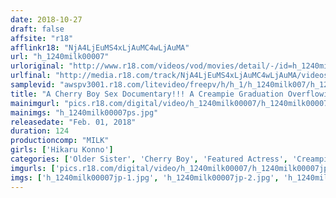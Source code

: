 ```yaml
---
date: 2018-10-27
draft: false
affsite: "r18"
afflinkr18: "NjA4LjEuMS4xLjAuMC4wLjAuMA"
url: "h_1240milk00007"
urloriginal: "http://www.r18.com/videos/vod/movies/detail/-/id=h_1240milk00007"
urlfinal: "http://media.r18.com/track/NjA4LjEuMS4xLjAuMC4wLjAuMA/videos/vod/movies/detail/-/id=h_1240milk00007"
samplevid: "awspv3001.r18.com/litevideo/freepv/h/h_1/h_1240milk007/h_1240milk007_dmb_w.mp4"
title: "A Cherry Boy Sex Documentary!!! A Creampie Graduation Overflowing With Maternal Love!!!"
mainimgurl: "pics.r18.com/digital/video/h_1240milk00007/h_1240milk00007ps.jpg"
mainimgs: "h_1240milk00007ps.jpg"
releasedate: "Feb. 01, 2018"
duration: 124
productioncomp: "MILK"
girls: ['Hikaru Konno']
categories: ['Older Sister', 'Cherry Boy', 'Featured Actress', 'Creampie', 'Hi-Def']
imgurls: ['pics.r18.com/digital/video/h_1240milk00007/h_1240milk00007jp-1.jpg', 'pics.r18.com/digital/video/h_1240milk00007/h_1240milk00007jp-2.jpg', 'pics.r18.com/digital/video/h_1240milk00007/h_1240milk00007jp-3.jpg', 'pics.r18.com/digital/video/h_1240milk00007/h_1240milk00007jp-4.jpg', 'pics.r18.com/digital/video/h_1240milk00007/h_1240milk00007jp-5.jpg', 'pics.r18.com/digital/video/h_1240milk00007/h_1240milk00007jp-6.jpg', 'pics.r18.com/digital/video/h_1240milk00007/h_1240milk00007jp-7.jpg', 'pics.r18.com/digital/video/h_1240milk00007/h_1240milk00007jp-8.jpg', 'pics.r18.com/digital/video/h_1240milk00007/h_1240milk00007jp-9.jpg', 'pics.r18.com/digital/video/h_1240milk00007/h_1240milk00007jp-10.jpg', 'pics.r18.com/digital/video/h_1240milk00007/h_1240milk00007jp-11.jpg', 'pics.r18.com/digital/video/h_1240milk00007/h_1240milk00007jp-12.jpg', 'pics.r18.com/digital/video/h_1240milk00007/h_1240milk00007jp-13.jpg', 'pics.r18.com/digital/video/h_1240milk00007/h_1240milk00007jp-14.jpg', 'pics.r18.com/digital/video/h_1240milk00007/h_1240milk00007jp-15.jpg', 'pics.r18.com/digital/video/h_1240milk00007/h_1240milk00007jp-16.jpg', 'pics.r18.com/digital/video/h_1240milk00007/h_1240milk00007jp-17.jpg', 'pics.r18.com/digital/video/h_1240milk00007/h_1240milk00007jp-18.jpg', 'pics.r18.com/digital/video/h_1240milk00007/h_1240milk00007jp-19.jpg', 'pics.r18.com/digital/video/h_1240milk00007/h_1240milk00007jp-20.jpg']
imgs: ['h_1240milk00007jp-1.jpg', 'h_1240milk00007jp-2.jpg', 'h_1240milk00007jp-3.jpg', 'h_1240milk00007jp-4.jpg', 'h_1240milk00007jp-5.jpg', 'h_1240milk00007jp-6.jpg', 'h_1240milk00007jp-7.jpg', 'h_1240milk00007jp-8.jpg', 'h_1240milk00007jp-9.jpg', 'h_1240milk00007jp-10.jpg', 'h_1240milk00007jp-11.jpg', 'h_1240milk00007jp-12.jpg', 'h_1240milk00007jp-13.jpg', 'h_1240milk00007jp-14.jpg', 'h_1240milk00007jp-15.jpg', 'h_1240milk00007jp-16.jpg', 'h_1240milk00007jp-17.jpg', 'h_1240milk00007jp-18.jpg', 'h_1240milk00007jp-19.jpg', 'h_1240milk00007jp-20.jpg']
---
```

